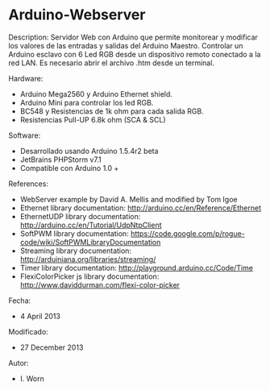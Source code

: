 Arduino-Webserver
=================

Description:
Servidor Web con Arduino que permite monitorear y modificar los valores de las entradas y salidas del Arduino Maestro. Controlar un Arduino esclavo con 6 Led RGB desde un dispositivo remoto conectado a la red LAN.
Es necesario abrir el archivo .htm desde un terminal.

Hardware:
- Arduino Mega2560 y Arduino Ethernet shield.
- Arduino Mini para controlar los led RGB.
- BC548 y Resistencias de 1k ohm para cada salida RGB.
- Resistencias Pull-UP 6.8k ohm (SCA & SCL)

Software:
- Desarrollado usando Arduino 1.5.4r2 beta
- JetBrains PHPStorm v7.1
- Compatible con Arduino 1.0 +

References:
- WebServer example by David A. Mellis and modified by Tom Igoe
- Ethernet library documentation: http://arduino.cc/en/Reference/Ethernet
- EthernetUDP library documentation: http://arduino.cc/en/Tutorial/UdpNtpClient
- SoftPWM library documentation: https://code.google.com/p/rogue-code/wiki/SoftPWMLibraryDocumentation
- Streaming library documentation: http://arduiniana.org/libraries/streaming/
- Timer library documentation: http://playground.arduino.cc/Code/Time
- FlexiColorPicker js library documentation: http://www.daviddurman.com/flexi-color-picker

Fecha:
- 4 April 2013

Modificado:
- 27 December 2013

Autor:
- I. Worn
